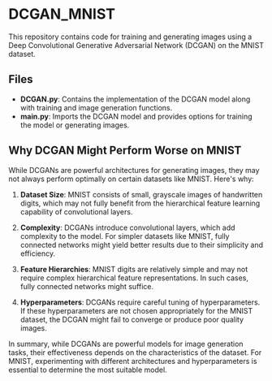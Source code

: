 # DCGAN_MNIST

This repository contains code for training and generating images using a Deep Convolutional Generative Adversarial Network (DCGAN) on the MNIST dataset.

## Files

- **DCGAN.py**: Contains the implementation of the DCGAN model along with training and image generation functions.
- **main.py**: Imports the DCGAN model and provides options for training the model or generating images.

## Why DCGAN Might Perform Worse on MNIST

While DCGANs are powerful architectures for generating images, they may not always perform optimally on certain datasets like MNIST. Here's why:

1. **Dataset Size**: MNIST consists of small, grayscale images of handwritten digits, which may not fully benefit from the hierarchical feature learning capability of convolutional layers.

2. **Complexity**: DCGANs introduce convolutional layers, which add complexity to the model. For simpler datasets like MNIST, fully connected networks might yield better results due to their simplicity and efficiency.

3. **Feature Hierarchies**: MNIST digits are relatively simple and may not require complex hierarchical feature representations. In such cases, fully connected networks might suffice.

4. **Hyperparameters**: DCGANs require careful tuning of hyperparameters. If these hyperparameters are not chosen appropriately for the MNIST dataset, the DCGAN might fail to converge or produce poor quality images.

In summary, while DCGANs are powerful models for image generation tasks, their effectiveness depends on the characteristics of the dataset. For MNIST, experimenting with different architectures and hyperparameters is essential to determine the most suitable model.
